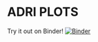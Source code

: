 # ADRI PLOTS

Try it out on Binder! [![Binder](https://mybinder.org/badge_logo.svg)](https://mybinder.org/v2/gh/ibro191/ADRI-opt.git/master)

